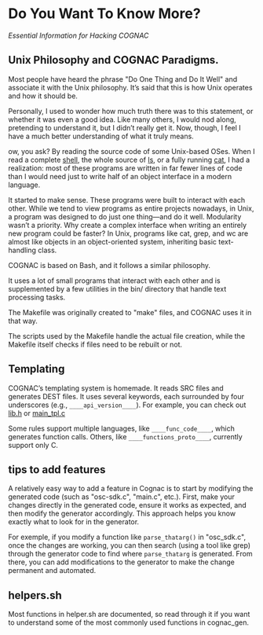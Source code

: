 # Do You Want To Know More?

*Essential Information for Hacking COGNAC*

## Unix Philosophy and COGNAC Paradigms.

Most people have heard the phrase "Do One Thing and Do It Well" and associate it with the Unix philosophy. It’s said that this is how Unix operates and how it should be.

Personally, I used to wonder how much truth there was to this statement, or whether it was even a good idea. Like many others, I would nod along, pretending to understand it, but I didn’t really get it. Now, though, I feel I have a much better understanding of what it truly means.

ow, you ask? By reading the source code of some Unix-based OSes.
When I read a complete [shell](https://github.com/dspinellis/unix-history-repo/blob/BSD-1-Snapshot-Development/s1/sh.c), the whole source of [ls](https://github.com/dspinellis/unix-history-repo/blob/BSD-1-Snapshot-Development/s6/ls.c), or a fully running [cat](https://github.com/klange/toaruos/blob/master/apps/cat.c), I had a realization: most of these programs are written in far fewer lines of code than I would need just to write half of an object interface in a modern language.

It started to make sense. These programs were built to interact with each other. While we tend to view programs as entire projects nowadays, in Unix, a program was designed to do just one thing—and do it well. Modularity wasn’t a priority. Why create a complex interface when writing an entirely new program could be faster? In Unix, programs like cat, grep, and wc are almost like objects in an object-oriented system, inheriting basic text-handling class.

COGNAC is based on Bash, and it follows a similar philosophy.

It uses a lot of small programs that interact with each other and is supplemented by a few utilities in the bin/ directory that handle text processing tasks.

The Makefile was originally created to "make" files, and COGNAC uses it in that way.

The scripts used by the Makefile handle the actual file creation, while the Makefile itself checks if files need to be rebuilt or not.

## Templating

COGNAC’s templating system is homemade. It reads SRC files and generates DEST files. It uses several keywords, each surrounded by four underscores (e.g., `____api_version____`).
For example, you can check out [lib.h](./lib.h) or [main_tpl.c](./main_tpl.c)

Some rules support multiple languages, like `____func_code____`, which generates function calls. Others, like `____functions_proto____`, currently support only C.


## tips to add features

A relatively easy way to add a feature in Cognac is to start by modifying the generated code (such as "osc-sdk.c", "main.c", etc.). First, make your changes directly in the generated code, ensure it works as expected, and then modify the generator accordingly. This approach helps you know exactly what to look for in the generator.

For exemple, if you modify a function like `parse_thatarg()` in "osc_sdk.c", once the changes are working, you can then search (using a tool like grep) through the generator code to find where `parse_thatarg` is generated. From there, you can add modifications to the generator to make the change permanent and automated.

## helpers.sh

Most functions in helper.sh are documented, so read through it if you want to understand some of the most commonly used functions in cognac_gen.
